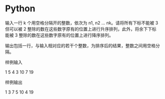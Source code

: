 # Python
输入一行 k 个用空格分隔开的整数，依次为 n1, n2 … nk。请将所有下标不能被 3 但可以被 2 整除的数在这些数字原有的位置上进行升序排列，此外，将余下下标能被 3 整除的数在这些数字原有的位置上进行降序排列。

输出包括一行，与输入相对应的若干个整数，为排序后的结果，整数之间用空格分隔。

样例输入

1 5 4 3 10 7 19

样例输出

1 3 7 5 10 4 19
